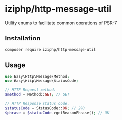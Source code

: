 # iziphp/http-message-util

Utility enums to facilitate common operations of PSR-7

## Installation

```bash
composer require iziphp/http-message-util
```

## Usage

```php
use Easy\Http\Message\Method;
use Easy\Http\Message\StatusCode;

// HTTP Request method.
$method = Method::GET; // GET

// HTTP Response status code.
$statusCode = StatusCode::OK; // 200
$phrase = $statusCode->getReasonPhrase(); // OK
```
